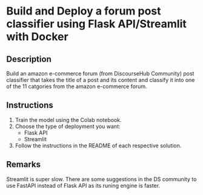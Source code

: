 # Build and Deploy a forum post classifier using Flask API/Streamlit with Docker

## Description  

Build an amazon e-commerce forum (from DiscourseHub Community) post classifier that takes the title of a post and its content and classify it into one of the 11 catgories from the amazon e-commerce forum.

## Instructions

1. Train the model using the Colab notebook.
2. Choose the type of deployment you want:
    * Flask API
    * Streamlit  
3. Follow the instructions in the README of each respective solution.  

## Remarks  

Streamlit is super slow. 
There are some suggestions in the DS community to use FastAPI instead of Flask API as its runing engine is faster.  